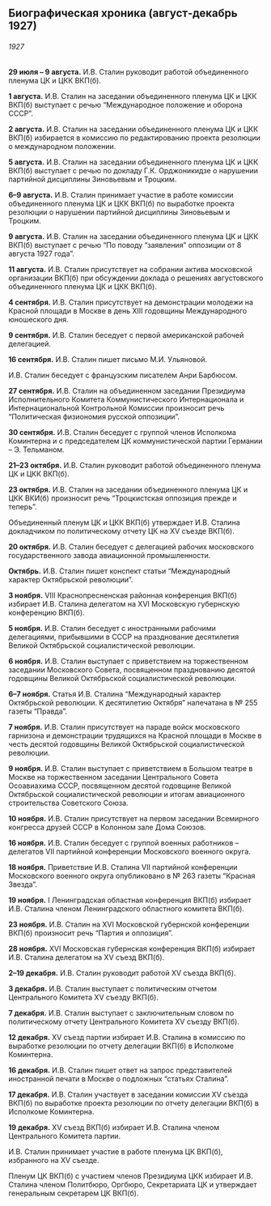 ## Биографическая хроника (август‑декабрь 1927)

###### 1927

**29 июля – 9 августа.** И.В. Сталин руководит работой объединенного пленума ЦК и ЦКК ВКП(б).

**1 августа.** И.В. Сталин на заседании объединенного пленума ЦК и ЦКК ВКП(б) выступает с речью “Международное положение и оборона СССР”.

**2 августа.** И.В. Сталин на заседании объединенного пленума ЦК и ЦКК ВКП(б) избирается в комиссию по редактированию проекта резолюции о международном положении.

**5 августа.** И.В. Сталин на заседании объединенного пленума ЦК и ЦКК ВКП(б) выступает с речью по докладу Г.К. Орджоникидзе о нарушении партийной дисциплины Зиновьевым и Троцким.

**6–9 августа.** И.В. Сталин принимает участие в работе комиссии объединенного пленума ЦК и ЦКК ВКП(б) по выработке проекта резолюции о нарушении партийной дисциплины Зиновьевым и Троцким.

**9 августа.** И.В. Сталин на заседании объединенного пленума ЦК и ЦКК ВКП(б) выступает с речью “По поводу “заявления” оппозиции от 8 августа 1927 года”.

**11 августа.** И.В. Сталин присутствует на собрании актива московской организации ВКП(б) при обсуждении доклада о решениях августовского объединенного пленума ЦК и ЦКК ВКП(б).

**4 сентября.** И.В. Сталин присутствует на демонстрации молодежи на Красной площади в Москве в день XIII годовщины Международного юношеского дня.

**9 сентября.** И.В. Сталин беседует с первой американской рабочей делегацией.

**16 сентября.** И.В. Сталин пишет письмо М.И. Ульяновой.

И.В. Сталин беседует с французским писателем Анри Барбюсом.

**27 сентября.** И.В. Сталин на объединенном заседании Президиума Исполнительного Комитета Коммунистического Интернационала и Интернациональной Контрольной Комиссии произносит речь “Политическая физиономия русской оппозиции”.

**30 сентября.** И.В. Сталин беседует с группой членов Исполкома Коминтерна и с председателем ЦК коммунистической партии Германии – Э. Тельманом.

**21–23 октября.** И.В. Сталин руководит работой объединенного пленума ЦК и ЦКК ВКП(б).

**23 октября.** И.В. Сталин на заседании объединенного пленума ЦК и ЦКК ВКИ(б) произносит речь “Троцкистская оппозиция прежде и теперь”.

Объединенный пленум ЦК и ЦКК ВКП(б) утверждает И.В. Сталина докладчиком по политическому отчету ЦК на XV съезде ВКП(б).

**20 октября.** И.В. Сталин беседует с делегацией рабочих московского государственного завода авиационной промышленности.

**Октябрь.** И.В. Сталин пишет конспект статьи “Международный характер Октябрьской революции”.

**3 ноября.** VIII Краснопресненская районная конференция ВКП(б) избирает И.В. Сталина делегатом на XVI Московскую губернскую конференцию ВКП(б).

**5 ноября.** И.В. Сталин беседует с иностранными рабочими делегациями, прибывшими в СССР на празднование десятилетия Великой Октябрьской социалистической революции.

**6 ноября.** И.В. Сталин выступает с приветствием на торжественном заседании Московского Совета, посвященном празднованию десятой годовщины Великой Октябрьской социалистической революции.

**6–7 ноября.** Статья И.В. Сталина “Международный характер Октябрьской революции. К десятилетию Октября” напечатана в № 255 газеты “Правда”.

**7 ноября.** И.В. Сталин присутствует на параде войск московского гарнизона и демонстрации трудящихся на Красной площади в Москве в честь десятой годовщины Великой Октябрьской социалистической революции.

**9 ноября.** И.В. Сталин выступает с приветствием в Большом театре в Москве на торжественном заседании Центрального Совета Осоавиахима СССР, посвященном десятой годовщине Великой Октябрьской социалистической революции и итогам авиационного строительства Советского Союза.

**10 ноября.** И.В. Сталин присутствует на первом заседании Всемирного конгресса друзей СССР в Колонном зале Дома Союзов.

**16 ноября.** И.В. Сталин беседует с группой военных работников – делегатов VII партийной конференции Московского военного округа.

**18 ноября.** Приветствие И.В. Сталина VII партийной конференции Московского военного округа опубликовано в № 263 газеты “Красная Звезда”.

**19 ноября.** I Ленинградская областная конференция ВКП(б) избирает И.В. Сталина членом Ленинградского областного комитета ВКП(б).

**23 ноября.** И.В. Сталин на XVI Московской губернской конференции ВКП(б) произносит речь “Партия и оппозиция”.

**28 ноября.** XVI Московская губернская конференция ВКП(б) избирает И.В. Сталина делегатом на XV съезд ВКП(б).

**2–19 декабря.** И.В. Сталин руководит работой XV съезда ВКП(б).

**3 декабря.** И.В. Сталин выступает с политическим отчетом Центрального Комитета XV съезду ВКП(б).

**7 декабря.** И.В. Сталин выступает с заключительным словом по политическому отчету Центрального Комитета XV съезду ВКП(б).

**12 декабря.** XV съезд партии избирает И.В. Сталина в комиссию по выработке резолюции по отчету делегации ВКП(б) в Исполкоме Коминтерна.

**16 декабря.** И.В. Сталин пишет ответ на запрос представителей иностранной печати в Москве о подложных “статьях Сталина”.

**17 декабря.** И.В. Сталин участвует в заседании комиссии XV съезда ВКП(б) по выработке проекта резолюции по отчету делегации ВКП(б) в Исполкоме Коминтерна.

**19 декабря.** XV съезд ВКП(б) избирает И.В. Сталина членом Центрального Комитета партии.

И.В. Сталин принимает участие в работе пленума ЦК ВКП(б), избранного на XV съезде.

Пленум ЦК ВКП(б) с участием членов Президиума ЦКК избирает И.В. Сталина членом Политбюро, Оргбюро, Секретариата ЦК и утверждает генеральным секретарем ЦК ВКП(б).